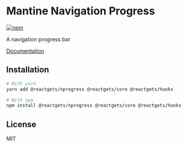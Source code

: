 # Mantine Navigation Progress

[![npm](https://img.shields.io/npm/dm/@reactgets/nprogress)](https://www.npmjs.com/package/@reactgets/nprogress)

A navigation progress bar

[Documentation](https://mantine.dev/)

## Installation

```bash
# With yarn
yarn add @reactgets/nprogress @reactgets/core @reactgets/hooks

# With npm
npm install @reactgets/nprogress @reactgets/core @reactgets/hooks
```

## License

MIT
